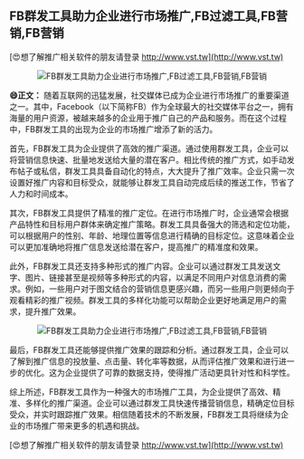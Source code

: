 ## **FB群发工具助力企业进行市场推广,FB过滤工具,FB营销,FB营销**

[😍想了解推广相关软件的朋友请登录 http://www.vst.tw](http://www.vst.tw)

 <center><img src="https://vst.tw/MP4/tuiguang/png/8.png" alt="FB群发工具助力企业进行市场推广,FB过滤工具,FB营销,FB营销"></center>

**😄正文：**
随着互联网的迅猛发展，社交媒体已成为企业进行市场推广的重要渠道之一。其中，Facebook（以下简称FB）作为全球最大的社交媒体平台之一，拥有海量的用户资源，被越来越多的企业用于推广自己的产品和服务。而在这个过程中，FB群发工具的出现为企业的市场推广增添了新的活力。

首先，FB群发工具为企业提供了高效的推广渠道。通过使用群发工具，企业可以将营销信息快速、批量地发送给大量的潜在客户。相比传统的推广方式，如手动发布帖子或私信，群发工具具备自动化的特点，大大提升了推广效率。企业只需一次设置好推广内容和目标受众，就能够让群发工具自动完成后续的推送工作，节省了人力和时间成本。

其次，FB群发工具提供了精准的推广定位。在进行市场推广时，企业通常会根据产品特性和目标用户群体来确定推广策略。群发工具具备强大的筛选和定位功能，可以根据用户的性别、年龄、地理位置等信息进行精确的目标定位。这意味着企业可以更加准确地将推广信息发送给潜在客户，提高推广的精准度和效果。

此外，FB群发工具还支持多种形式的推广内容。企业可以通过群发工具发送文字、图片、链接甚至是视频等多种形式的内容，以满足不同用户对信息消费的需求。例如，一些用户对于图文结合的营销信息更感兴趣，而另一些用户则更倾向于观看精彩的推广视频。群发工具的多样化功能可以帮助企业更好地满足用户的需求，提升推广效果。

 <center><img src="https://vst.tw/MP4/tuiguang/png/8.png" alt="FB群发工具助力企业进行市场推广,FB过滤工具,FB营销,FB营销"></center>

最后，FB群发工具还能够提供推广效果的跟踪和分析。通过群发工具，企业可以了解到推广信息的投放量、点击量、转化率等数据，从而评估推广效果和进行进一步的优化。这为企业提供了可靠的数据支持，使得推广活动更具针对性和科学性。

综上所述，FB群发工具作为一种强大的市场推广工具，为企业提供了高效、精准、多样化的推广渠道。企业可以通过群发工具快速传播营销信息，精确定位目标受众，并实时跟踪推广效果。相信随着技术的不断发展，FB群发工具将继续为企业的市场推广带来更多的机遇和挑战。

[😍想了解推广相关软件的朋友请登录 http://www.vst.tw](http://www.vst.tw)



